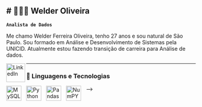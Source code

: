 ## # 👩🏻‍💻 Welder Oliveira

**`Analista de Dados `**

Me chamo Welder Ferreira Oliveira, tenho 27 anos e sou natural de São Paulo. Sou formado em Análise e Desenvolvimento de Sistemas pela UNICID. Atualmente estou fazendo transição de carreira para Análise de dados.

<p align="left">
   
  </a> 
    <a href="https://www.linkedin.com/in/welder-oliveira-6643561b2/">
        <img
            align="left" 
            alt="LinkedIn" 
            title="LinkedIn"
            width="50px"
            src="https://cdn.jsdelivr.net/gh/devicons/devicon@latest/icons/linkedin/linkedin-original.svg"
      />   
   </a>
</p>


---



### 🤖 Linguagens e Tecnologias

<img 
    align="left" 
    alt="MySQL" 
    title="MySQL"
    width="40px" 
    style="padding-right: 10px;" 
    src="https://cdn.jsdelivr.net/gh/devicons/devicon@latest/icons/mysql/mysql-original-wordmark.svg"
/>

<img 
    align="left" 
    alt="Python" 
    title="Python"
    width="40px" 
    style="padding-right: 10px;" 
    src="https://cdn.jsdelivr.net/gh/devicons/devicon@latest/icons/python/python-original.svg" 
/>

<img 
    align="left" 
    alt="Pandas" 
    title="Pandas"
    width="40px" 
    style="padding-right: 10px;" 
    src="https://cdn.jsdelivr.net/gh/devicons/devicon@latest/icons/pandas/pandas-original.svg" 
   />

<img 
    align="left" 
    alt="NumPY" 
    title="Numpy"
    width="40px" 
    style="padding-right: 10px;"
     src="https://cdn.jsdelivr.net/gh/devicons/devicon@latest/icons/numpy/numpy-original.svg" 
   />
          
-->
